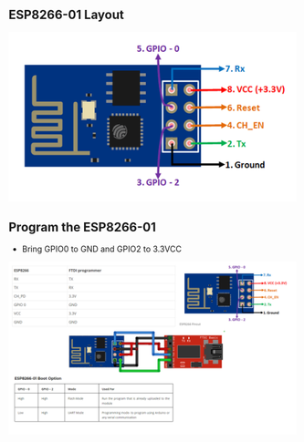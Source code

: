 ## ESP8266-01 Layout

![Layout ESP8266-01](./img/ESP8266-Pinout.png)


## Program the ESP8266-01

- Bring GPIO0 to GND and GPIO2 to 3.3VCC

![Programming ESP8266-01](./img/how-to-program.png)